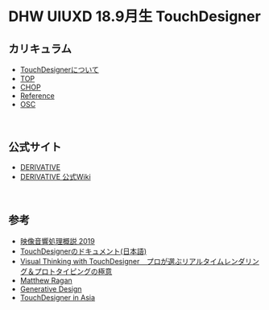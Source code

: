 # DHW UIUXD 18.9月生 TouchDesigner

## カリキュラム

* [TouchDesignerについて](docs/01_Basic.md)
* [TOP](docs/02_TOP.md)
* [CHOP](docs/03_CHOP.md)
* [Reference](docs/04_Referance.md)
* [OSC](docs/00_OSC.md)

&nbsp;
&nbsp;

## 公式サイト
* [DERIVATIVE](https://www.derivative.ca/)
* [DERIVATIVE 公式Wiki](https://docs.derivative.ca/Main_Page)

&nbsp;
&nbsp;



## 参考

* [映像音響処理概説 2019](http://satoruhiga.com/TDWS2019/)
* [TouchDesignerのドキュメント(日本語)]()
* [Visual Thinking with TouchDesigner　プロが選ぶリアルタイムレンダリング＆プロトタイピングの極意](https://www.amazon.co.jp/dp/B075L6DRBW)
* [Matthew Ragan](https://www.youtube.com/channel/UCKAAKTI2xLNNBJRkdf8E58A)
* [Generative Design
](http://www.derivative.ca/wiki088/index.php?title=Generative_Design)
* [TouchDesigner in Asia](http://www.touchdesigner.co/)